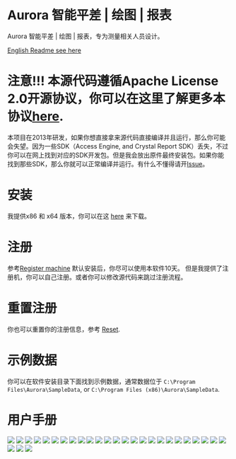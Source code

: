 
# Aurora 智能平差 | 绘图 | 报表

Aurora 智能平差 | 绘图 | 报表，专为测量相关人员设计。

[English Readme see here](https://github.com/hupo376787/Aurora_Intelligent_Adjustment_Mapping_Reporting/blob/master/README.md)

# 注意!!! 本源代码遵循Apache License 2.0开源协议，你可以在这里了解更多本协议[here](https://github.com/hupo376787/Aurora_Intelligent_Adjustment_Mapping_Reporting/blob/master/LICENSE).

本项目在2013年研发，如果你想直接拿来源代码直接编译并且运行，那么你可能会失望。因为一些SDK（Access Engine, and Crystal Report SDK）丢失，不过你可以在网上找到对应的SDK开发包。但是我会放出原件最终安装包。如果你能找到那些SDK，那么你就可以正常编译并运行。有什么不懂得请开[Issue](https://github.com/hupo376787/Aurora_Intelligent_Adjustment_Mapping_Reporting/issues)。

# 安装
我提供x86 和 x64 版本，你可以在这 [here]() 来下载。

# 注册
参考[Register machine]()
默认安装后，你尽可以使用本软件10天。
但是我提供了注册机，你可以自己注册。或者你可以修改源代码来跳过注册流程。

# 重置注册
你也可以重置你的注册信息，参考 [Reset]().

# 示例数据
你可以在软件安装目录下面找到示例数据，通常数据位于 `C:\Program Files\Aurora\SampleData`, or `C:\Program Files (x86)\Aurora\SampleData`.

# 用户手册

![](https://github.com/hupo376787/Aurora_Intelligent_Adjustment_Mapping_Reporting/blob/master/screenshots/zh/AuroraHelp_Chs-page-001.jpg)
![](https://github.com/hupo376787/Aurora_Intelligent_Adjustment_Mapping_Reporting/blob/master/screenshots/zh/AuroraHelp_Chs-page-002.jpg)
![](https://github.com/hupo376787/Aurora_Intelligent_Adjustment_Mapping_Reporting/blob/master/screenshots/zh/AuroraHelp_Chs-page-003.jpg)
![](https://github.com/hupo376787/Aurora_Intelligent_Adjustment_Mapping_Reporting/blob/master/screenshots/zh/AuroraHelp_Chs-page-004.jpg)
![](https://github.com/hupo376787/Aurora_Intelligent_Adjustment_Mapping_Reporting/blob/master/screenshots/zh/AuroraHelp_Chs-page-005.jpg)
![](https://github.com/hupo376787/Aurora_Intelligent_Adjustment_Mapping_Reporting/blob/master/screenshots/zh/AuroraHelp_Chs-page-006.jpg)
![](https://github.com/hupo376787/Aurora_Intelligent_Adjustment_Mapping_Reporting/blob/master/screenshots/zh/AuroraHelp_Chs-page-007.jpg)
![](https://github.com/hupo376787/Aurora_Intelligent_Adjustment_Mapping_Reporting/blob/master/screenshots/zh/AuroraHelp_Chs-page-008.jpg)
![](https://github.com/hupo376787/Aurora_Intelligent_Adjustment_Mapping_Reporting/blob/master/screenshots/zh/AuroraHelp_Chs-page-009.jpg)
![](https://github.com/hupo376787/Aurora_Intelligent_Adjustment_Mapping_Reporting/blob/master/screenshots/zh/AuroraHelp_Chs-page-010.jpg)
![](https://github.com/hupo376787/Aurora_Intelligent_Adjustment_Mapping_Reporting/blob/master/screenshots/zh/AuroraHelp_Chs-page-011.jpg)
![](https://github.com/hupo376787/Aurora_Intelligent_Adjustment_Mapping_Reporting/blob/master/screenshots/zh/AuroraHelp_Chs-page-012.jpg)
![](https://github.com/hupo376787/Aurora_Intelligent_Adjustment_Mapping_Reporting/blob/master/screenshots/zh/AuroraHelp_Chs-page-013.jpg)
![](https://github.com/hupo376787/Aurora_Intelligent_Adjustment_Mapping_Reporting/blob/master/screenshots/zh/AuroraHelp_Chs-page-014.jpg)
![](https://github.com/hupo376787/Aurora_Intelligent_Adjustment_Mapping_Reporting/blob/master/screenshots/zh/AuroraHelp_Chs-page-015.jpg)
![](https://github.com/hupo376787/Aurora_Intelligent_Adjustment_Mapping_Reporting/blob/master/screenshots/zh/AuroraHelp_Chs-page-016.jpg)
![](https://github.com/hupo376787/Aurora_Intelligent_Adjustment_Mapping_Reporting/blob/master/screenshots/zh/AuroraHelp_Chs-page-017.jpg)
![](https://github.com/hupo376787/Aurora_Intelligent_Adjustment_Mapping_Reporting/blob/master/screenshots/zh/AuroraHelp_Chs-page-018.jpg)
![](https://github.com/hupo376787/Aurora_Intelligent_Adjustment_Mapping_Reporting/blob/master/screenshots/zh/AuroraHelp_Chs-page-019.jpg)
![](https://github.com/hupo376787/Aurora_Intelligent_Adjustment_Mapping_Reporting/blob/master/screenshots/zh/AuroraHelp_Chs-page-020.jpg)
![](https://github.com/hupo376787/Aurora_Intelligent_Adjustment_Mapping_Reporting/blob/master/screenshots/zh/AuroraHelp_Chs-page-021.jpg)
![](https://github.com/hupo376787/Aurora_Intelligent_Adjustment_Mapping_Reporting/blob/master/screenshots/zh/AuroraHelp_Chs-page-022.jpg)
![](https://github.com/hupo376787/Aurora_Intelligent_Adjustment_Mapping_Reporting/blob/master/screenshots/zh/AuroraHelp_Chs-page-023.jpg)
![](https://github.com/hupo376787/Aurora_Intelligent_Adjustment_Mapping_Reporting/blob/master/screenshots/zh/AuroraHelp_Chs-page-024.jpg)
![](https://github.com/hupo376787/Aurora_Intelligent_Adjustment_Mapping_Reporting/blob/master/screenshots/zh/AuroraHelp_Chs-page-025.jpg)
![](https://github.com/hupo376787/Aurora_Intelligent_Adjustment_Mapping_Reporting/blob/master/screenshots/zh/AuroraHelp_Chs-page-026.jpg)
![](https://github.com/hupo376787/Aurora_Intelligent_Adjustment_Mapping_Reporting/blob/master/screenshots/zh/AuroraHelp_Chs-page-027.jpg)
![](https://github.com/hupo376787/Aurora_Intelligent_Adjustment_Mapping_Reporting/blob/master/screenshots/zh/AuroraHelp_Chs-page-028.jpg)

